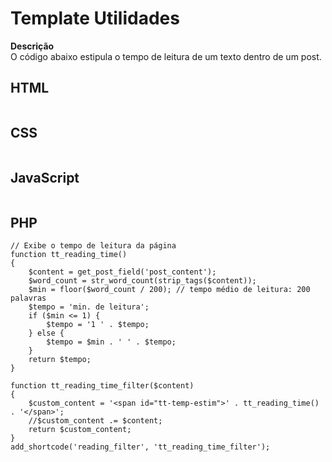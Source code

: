 # Template Utilidades

 **Descrição**  
O código abaixo estipula o tempo de leitura de um texto dentro de um post. 

## HTML
```

```
## CSS
```

```
## JavaScript
```

```
## PHP
```
// Exibe o tempo de leitura da página
function tt_reading_time()
{
	$content = get_post_field('post_content');
	$word_count = str_word_count(strip_tags($content));
	$min = floor($word_count / 200); // tempo médio de leitura: 200 palavras
	$tempo = 'min. de leitura';
	if ($min <= 1) {
		$tempo = '1 ' . $tempo;
	} else {
		$tempo = $min . ' ' . $tempo;
	}
	return $tempo;
}

function tt_reading_time_filter($content)
{
	$custom_content = '<span id="tt-temp-estim">' . tt_reading_time() . '</span>';
	//$custom_content .= $content;
	return $custom_content;
}
add_shortcode('reading_filter', 'tt_reading_time_filter');
```
